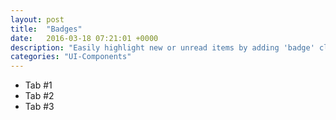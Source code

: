 ```yaml
---
layout: post
title:  "Badges"
date:   2016-03-18 07:21:01 +0000
description: "Easily highlight new or unread items by adding 'badge' class and a data-count attribute to the desired element."
categories: "UI-Components"
---
```

<ul class="tabs">
  <li class="tabs__item tabs__item--active" role="button">Tab #1</li>
  <li class="tabs__item badge" data-count="2" role="button">Tab #2</li>
  <li class="tabs__item" role="button">Tab #3</li>
</ul>
